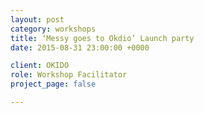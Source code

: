 ```yaml
---
layout: post
category: workshops
title: ‘Messy goes to Okdio’ Launch party 
date: 2015-08-31 23:00:00 +0000

client: OKIDO
role: Workshop Facilitator
project_page: false

---
```

